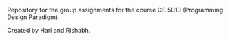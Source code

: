 Repository for the group assignments for the course CS 5010 (Programming Design Paradigm).

Created by Hari and Rishabh.

